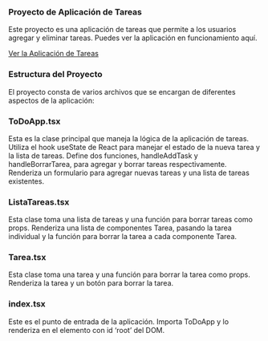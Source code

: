 ### Proyecto de Aplicación de Tareas
Este proyecto es una aplicación de tareas que permite a los usuarios agregar y eliminar tareas. Puedes ver la aplicación en funcionamiento aquí.

[Ver la Aplicación de Tareas](https://tareas-pendientes-react-ts.netlify.app)

### Estructura del Proyecto
El proyecto consta de varios archivos que se encargan de diferentes aspectos de la aplicación:

### ToDoApp.tsx 
Esta es la clase principal que maneja la lógica de la aplicación de tareas. Utiliza el hook useState de React para manejar el estado de la nueva tarea y la lista de tareas. Define dos funciones, handleAddTask y handleBorrarTarea, para agregar y borrar tareas respectivamente. Renderiza un formulario para agregar nuevas tareas y una lista de tareas existentes.

### ListaTareas.tsx 
Esta clase toma una lista de tareas y una función para borrar tareas como props. Renderiza una lista de componentes Tarea, pasando la tarea individual y la función para borrar la tarea a cada componente Tarea.

### Tarea.tsx
Esta clase toma una tarea y una función para borrar la tarea como props. Renderiza la tarea y un botón para borrar la tarea.

### index.tsx 
Este es el punto de entrada de la aplicación. Importa ToDoApp y lo renderiza en el elemento con id ‘root’ del DOM.
